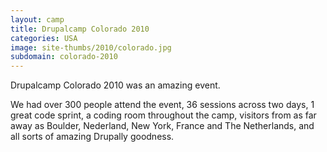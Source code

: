 ```yaml
---
layout: camp
title: Drupalcamp Colorado 2010
categories: USA
image: site-thumbs/2010/colorado.jpg
subdomain: colorado-2010
---
```

Drupalcamp Colorado 2010 was an amazing event.

We had over 300 people attend the event, 36 sessions across two days, 1 great code sprint, a coding room throughout the camp, visitors from as far away as Boulder, Nederland, New York, France and The Netherlands, and all sorts of amazing Drupally goodness.